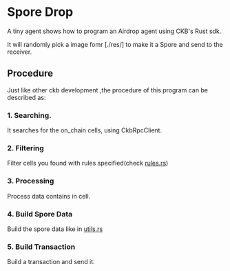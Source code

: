 # Spore Drop

A tiny agent shows how to program an Airdrop agent using CKB's Rust sdk.

It will randomly pick a image fomr [./res/] to make it a Spore and send to the receiver.

## Procedure

Just like other ckb development ,the procedure of this program can be described as:
### 1. Searching.
It searches for the on_chain cells, using CkbRpcClient.
### 2. Filtering
Filter cells you found with rules specified(check [rules.rs](src/rules.rs))
### 3. Processing
Process data contains in cell.
### 4. Build Spore Data
Build the spore data like in [utils.rs](src/utils.rs)
### 5. Build Transaction
Build a transaction and send it.
